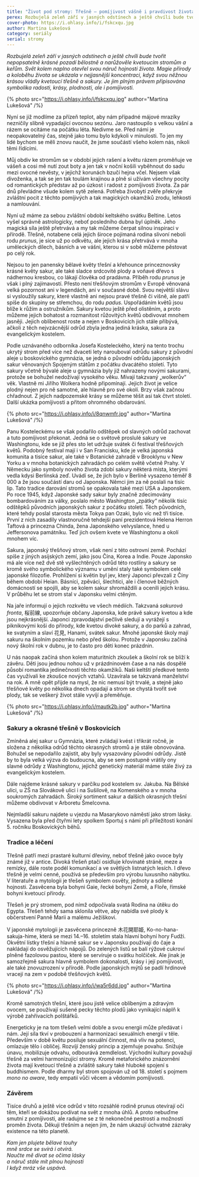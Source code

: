 ```yaml
---
title: "Život pod stromy: Třešně – pomíjivost vášně i pravdivost života"
perex: Rozbujelá zeleň září v jasných odstínech a ještě chvíli bude tvořit nepopsatelně krásné pozadí bělostně a narůžověle kvetoucím stromům a keřům. Svět kolem naplno otevřel svou náruč hojnosti života.
cover-photo: https://i.ohlasy.info/i/fskcxqu.jpg
author: Martina Lukešová
category: seriály
serial: stromy
---
```


*Rozbujelá zeleň září v jasných odstínech a ještě chvíli bude tvořit nepopsatelně krásné pozadí bělostně a narůžověle kvetoucím stromům a keřům. Svět kolem naplno otevřel svou náruč hojnosti života. Magie přírody a koloběhu života se ukázala v nejjasnější koncentraci, když svou něžnou krásou vládly kvetoucí třešně a sakury. Je jim plným právem připisována symbolika radosti, krásy, plodnosti, ale i pomíjivosti.*

{% photo src="https://i.ohlasy.info/i/fskcxqu.jpg" author="Martina Lukešová" /%}

Nyní se již modlíme za přízeň teplot, aby nám případné májové mrazíky nezničily slibně vypadající ovocnou sezónu. Jaro nastoupilo s velkou vášní a rázem se ocitáme na počátku léta. Nedivme se. Před námi je neopakovatelný čas, stejně jako tomu bylo kdykoli v minulosti. To jen my lidé bychom se měli znovu naučit, že jsme součástí všeho kolem nás, nikoli těmi řídícími.

Můj obdiv ke stromům se v období jejich rašení a květu rázem proměňuje ve vášeň a cosi mě nutí zout boty a jen tak v noční košili vyběhnout do sadu mezi ovocné nevěsty, v jejichž korunách bzučí hejna včel. Nejsem však divoženka, a tak se jen tak toulám krajinou a plně si užívám všechny pocity od romantických představ až po úzkost i radost z pomíjivosti života. Za pár dnů převládne všude kolem sytě zelená. Potřeba živobytí zvěře překryje zvláštní pocit z těchto pomíjivých a tak magických okamžiků zrodu, lehkosti a namlouvání.

Nyní už máme za sebou zvláštní období keltského svátku Beltine. Letos vyšel správně astrologicky, neboť posledního dubna byl úplněk. Jeho magická síla ještě přetrvává a my tak můžeme čerpat silnou inspiraci v přírodě. Třešně, notabene celá jejich široce pojímaná rodina slivoní neboli rodu *prunus*, je sice už po odkvětu, ale jejich krása přetrvává v mnoha uměleckých dílech, básních a ve vášni, kterou si v sobě můžeme pěstovat po celý rok.

Nejsou to jen panensky bělavé květy třešní a křehounce princeznovsky krásné květy sakur, ale také sladce srdcovité plody a voňavé dřevo s nádhernou kresbou, co lákají člověka od pradávna. Příběh rodu *prunus* je však i plný zajímavostí. Přesto není třešňovým stromům v Evropě věnovaná velká pozornost ani v legendách, ani v současné době. Svou největší slávu si vysloužily sakury, které vlastně ani nejsou pravé třešně či višně, ale patří spíše do skupiny se střemchou, do rodu *padus*. Uspořádáním květů jsou blíže k růžím a ostružníkům. Sakury kvetou ještě před olistěním, a proto můžeme jejich bohatost a rozmanitost růžovitých květů obdivovat mnohem jasněji. Jejich oblíbenost roste a nejen v Boskovicích jich stále přibývá, ačkoli z těch nejvzácnější odrůd zbyla jedna jediná kráska, sakura za evangelickým kostelem.

Podle uznávaného odborníka Josefa Kosteleckého, který na tento trochu ukrytý strom před více než dvaceti lety narouboval odrůdu sakury z původní aleje u boskovického gymnázia, se jedná o původní odrůdu japonských sakur věnovaných Spojeným státům z počátku dvacátého století. Tyto sakury včetně bývalé aleje u gymnázia byly již nahrazeny novými sakurami, protože se bohužel nedožívají vysokého věku. Mívají takzvaný „wolkerův“ věk. Vlastně mi Jiřího Wolkera hodně připomínají. Jejich život je velice plodný nejen pro ně samotné, ale hlavně pro své okolí. Brzy však začnou chřadnout. Z jejich nadpozemské krásy se můžeme těšit asi tak čtvrt století. Další ukázka pomíjivosti a přitom ohromného obdarování.

{% photo src="https://i.ohlasy.info/i/8qnwmfr.jpg" author="Martina Lukešová" /%}

Panu Kosteleckému se však podařilo odštěpek od slavných odrůd zachovat a tuto pomíjivost překonat. Jedná se o světově proslulé sakury ve Washingtonu, kde se již přes sto let udržuje svátek či festival třešňových květů. Podobný festival mají i v San Francisku, kde je velká japonská komunita a tisíce sakur, ale také v Botanické zahradě v Brooklynu v New Yorku a v mnoha botanických zahradách po celém světě včetně Prahy. V Německu jako symboly nového života zdobí sakury některá místa, kterými vedla kdysi Berlínská zeď. Uvádí se, že jich bylo v Berlíně vysazeno téměř 8 000 a že jsou součástí daru od Japonska. Němci jim za ně poslali na tisíc lip. Tato tradice darování stromů se opakovala také mezi USA a Japonskem. Po roce 1945, když Japonské sady sakur byly značně zdecimovány bombardováním za války, poslalo město Washington „zpátky“ několik tisíc odštěpků původních japonských sakur z počátku století. Těch původních, které tehdy poslal starosta města Tokya pan Ozaki, bylo víc než tři tisíce. První z nich zasadily vlastnoručně tehdejší paní prezidentová Helena Herron Taftová a princezna Chinda, žena Japonského velvyslance, hned u Jeffersonova památníku. Teď jich ovšem kvete ve Washingtonu a okolí mnohem víc.

Sakura, japonský třešňový strom, však není z této ostrovní země. Pochází spíše z jiných asijských zemí, jako jsou Čína, Korea a Indie. Pouze Japonsko má ale více než dvě stě vyšlechtěných odrůd této rostliny a sakury se kromě svého symbolického významu v umění staly také symbolem celé japonské filozofie. Prohlížení si květin byl jev, který Japonci převzali z Číny během období Heian. Básníci, zpěváci, šlechtici, ale i členové běžných domácností se spojili, aby se kolem sakur shromáždili a ocenili jejich krásu. V průběhu let se strom stal v Japonsku velmi ctěným.

Na jaře informují o jejich rozkvětu ve všech médiích. Takzvaná *sakurová fronta*, 桜前線, upozorňuje občany Japonska, kde právě sakury kvetou a kde jsou nejkrásnější. Japonci zpravodajství pečlivě sledují a vyrážejí s piknikovými koši do přírody, kde kvetou divoké sakury, a do parků a zahrad, ke svatyním a slaví 花見, Hanami, svátek sakur. Mnohé japonské školy mají sakuru na školním pozemku nebo před školou. Protože v Japonsku začíná nový školní rok v dubnu, je to často pro děti konec prázdnin.

U nás naopak začíná shon kolem maturitních zkoušek a školní rok se blíží k závěru. Děti jsou jednou nohou už v prázdninovém čase a na nás dospělé působí romantika jedinečnosti těchto okamžiků. Naši keltští předkové tento čas využívali ke zkoušce nových vztahů. Uzavírala se takzvaná manželství na rok. A mně opět přijde na mysl, že nic nemusí být trvalé, a stejně jako třešňové květy po několika dnech opadají a strom se chystá tvořit své plody, tak se veškerý život stále vyvíjí a přeměňuje.

{% photo src="https://i.ohlasy.info/i/mautk2b.jpg" author="Martina Lukešová" /%}

### Sakury a okrasné třešně v Boskovicích

Zmíněná alej sakur u Gymnázia, které zvládají kvést i třikrát ročně, je složena z několika odrůd těchto okrasných stromů a je stále obnovována. Bohužel se nepodařilo zajistit, aby byly vysazovány původní odrůdy. Jistě by to byla velká výzva do budoucna, aby se sem postupně vrátily ony slavné odrůdy z Washingtonu, jejichž genetický materiál máme stále živý za evangelickým kostelem.

Dále najdeme krásné sakury v parčíku pod kostelem sv. Jakuba. Na Bělské ulici, u ZŠ na Slovákově ulici i na Sušilově, na Komenského a v mnoha soukromých zahradách. Široký sortiment sakur a dalších okrasných třešní můžeme obdivovat v Arboretu Šmelcovna.

Nejmladší sakuru najdete u vjezdu na Masarykovo náměstí jako strom lásky. Vysazena byla před čtyřmi lety spolkem Sportuj s námi při příležitosti konání 5. ročníku Boskovických běhů.

### Tradice a léčení

Třešně patří mezi prastaré kulturní dřeviny, neboť třešně jako ovoce byly známé již v antice. Divoká třešeň ptačí osidluje křovinaté stráně, meze a remízky, dále roste podél komunikací a ve světlých listnatých lesích. I dřevo třešně je velmi cenné, používá se především pro výrobu luxusního nábytku. V literatuře a mytologii je třešeň symbolem osvěty, jednoty a sdílené hojnosti. Zasvěcena byla bohyni Gaie, řecké bohyni Země, a Floře, římské bohyni kvetoucí přírody.

Třešeň je prý stromem, pod nímž odpočívala svatá Rodina na útěku do Egypta. Třešeň tehdy sama sklonila větve, aby nabídla své plody k občerstvení Panně Marii a malému Ježíškovi.

V japonské mytologii je zasvěcena princezně 木花開耶姫, Ko-no-hana-sakuja-hime, která se mezi 14.–16. stoletím stala hlavní bohyní hory Fudži. Okvětní lístky třešní a hlavně sakur se v Japonsku používají do čaje a nakládají do osvěžujících nápojů. Do zelených listů se balí rýžové cukroví plněné fazolovou pastou, které se servíruje o svátku holčiček. Ale jinak je samozřejmě sakura hlavně symbolem dokonalosti, krásy i její pomíjivosti, ale také znovuzrození v přírodě. Podle japonských mýtů se padlí hrdinové vracejí na zem v podobě třešňových květů.

{% photo src="https://i.ohlasy.info/i/wa5r6dd.jpg" author="Martina Lukešová" /%}

Kromě samotných třešní, které jsou jistě velice oblíbeným a zdravým ovocem, se používají sušené pecky těchto plodů jako vynikající náplň k výrobě zahřívacích polštářků.

Energeticky je na tom třešeň velmi dobře a svou energii může předávat i nám. Její síla tkví v probouzení a harmonizaci sexuálních energií v těle. Především v době květu posiluje sexuální činnost, má vliv na potenci, omlazuje tělo i obličej. Rozvíjí ženský princip a zjemňuje povahu. Snižuje únavu, mobilizuje odvahu, odbourává zemdlelost. Východní kultury považují třešně za velmi harmonizující stromy. Kromě metaforického znázornění života mají kvetoucí třešně a zvláště sakury také hluboké spojení s buddhismem. Podle dharmy byl strom spojován už od 18. století s pojmem *mono no aware*, tedy empatií vůči věcem a vědomím pomíjivosti. 

### Závěrem

Tisíce druhů a ještě více odrůd v této rozsáhlé rodině prunus otevírají oči těm, kteří se dokážou podívat na svět z mnoha úhlů. A proto nebuďme smutní z pomíjivosti, ale radujme se z té nekonečné pestrosti a možností proměn života. Děkuji třešním a nejen jim, že nám ukazují úchvatné zázraky existence na této planetě.

*Kam jen plujete bělavé touhy*  
*mně srdce se svírá i otvírá.*  
*Naučte mě dívat se očima lásky*  
*a náruč stále mít plnou hojnosti*  
*I když mráz vše uspává.*
